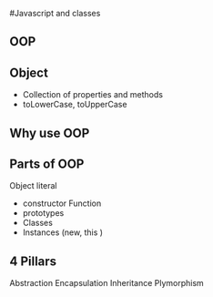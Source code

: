 #Javascript and classes

## OOP

## Object
- Collection of properties and methods
- toLowerCase, toUpperCase

## Why use OOP
## Parts of OOP

Object literal 

- constructor Function
- prototypes  
- Classes
- Instances (new, this )

## 4 Pillars

Abstraction
Encapsulation 
Inheritance 
Plymorphism
